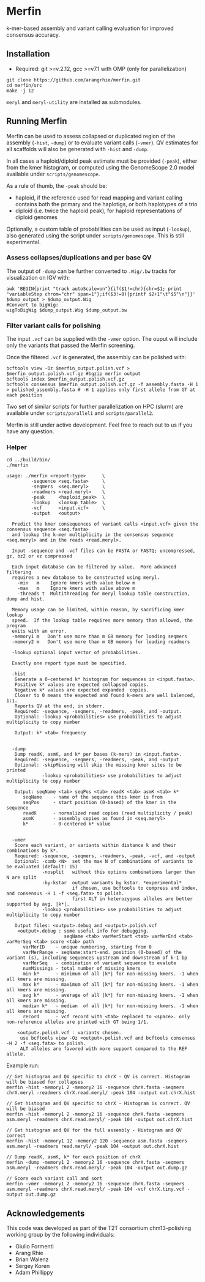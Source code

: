 # Merfin

k-mer-based assembly and variant calling evaluation for improved consensus accuracy.

## Installation

* Required: git >=v.2.12, gcc >=v7.1 with OMP (only for parallelization)

```
git clone https://github.com/arangrhie/merfin.git
cd merfin/src
make -j 12
```

`meryl` and `meryl-utility` are installed as submodules.

## Running Merfin

Merfin can be used to assess collapsed or duplicated region of the assembly (`-hist`, `-dump`) or to evaluate variant calls (`-vmer`). QV estimates for all scaffolds will also be generated with `-hist` and `-dump`.

In all cases a haploid/diploid peak estimate must be provided (`-peak`), either from the kmer histogram, or computed using the GenomeScope 2.0 model available under `scripts/genomescope`.

As a rule of thumb, the `-peak` should be:
- haploid, if the reference used for read mapping and variant calling contains both the primary and the haplotigs, or both haplotypes of a trio
- diploid (i.e. twice the haploid peak), for haploid representations of diploid genomes

Optionally, a custom table of probabilities can be used as input (`-lookup`), also generated using the script under `scripts/genomescope`. This is still experimental.

### Assess collapses/duplications and per base QV ###

The output of `-dump` can be further converted to `.Wig/.bw` tracks for visualization on IGV with:

```
awk 'BEGIN{print "track autoScale=on"}{if($1!=chr){chr=$1; print "variableStep chrom="chr" span=1"};if($3!=0){printf $2+1"\t"$5"\n"}}' $dump_output > $dump_output.Wig
#Convert to bigWig:
wigToBigWig $dump_output.Wig $dump_output.bw
```

### Filter variant calls for polishing ###

The input `.vcf` can be supplied with the `-vmer` option. The ouput will include only the variants that passed the Merfin screening.

Once the filtered `.vcf` is generated, the assembly can be polished with:

```
bcftools view -Oz $merfin_output.polish.vcf > $merfin_output.polish.vcf.gz #bgzip merfin output
bcftools index $merfin_output.polish.vcf.gz
bcftools consensus $merfin_output.polish.vcf.gz -f assembly.fasta -H 1 > polished_assembly.fasta # -H 1 applies only first allele from GT at each position
```

Two set of similar scripts for further parallelization on HPC (slurm) are available under `scripts/parallel1` and `scripts/parallel2`.

Merfin is still under active development. Feel free to reach out to us if you have any question.

### Helper ###

```
cd ../build/bin/
./merfin

usage: ./merfin <report-type>      \
         -sequence <seq.fasta>     \
         -seqmers  <seq.meryl>     \
         -readmers <read.meryl>    \
         -peak     <haploid_peak>  \
         -lookup   <lookup_table>  \
         -vcf      <input.vcf>     \
         -output   <output>           

  Predict the kmer consequences of variant calls <input.vcf> given the consensus sequence <seq.fasta>
  and lookup the k-mer multiplicity in the consensus sequence <seq.meryl> and in the reads <read.meryl>.

  Input -sequence and -vcf files can be FASTA or FASTQ; uncompressed, gz, bz2 or xz compressed

  Each input database can be filtered by value.  More advanced filtering
  requires a new database to be constructed using meryl.
    -min   m    Ignore kmers with value below m
    -max   m    Ignore kmers with value above m
    -threads t  Multithreading for meryl lookup table construction, dump and hist.

  Memory usage can be limited, within reason, by sacrificing kmer lookup
  speed.  If the lookup table requires more memory than allowed, the program
  exits with an error.
  -memory1 m   Don't use more than m GB memory for loading seqmers
  -memory2 m   Don't use more than m GB memory for loading readmers
    
  -lookup optional input vector of probabilities.

  Exactly one report type must be specified.

  -hist
   Generate a 0-centered k* histogram for sequences in <input.fasta>.
   Positive k* values are expected collapsed copies.
   Negative k* values are expected expanded  copies.
   Closer to 0 means the expected and found k-mers are well balenced, 1:1.
   Reports QV at the end, in stderr.
   Required: -sequence, -seqmers, -readmers, -peak, and -output.
   Optional: -lookup <probabilities> use probabilities to adjust multiplicity to copy number

   Output: k* <tab> frequency


  -dump
   Dump readK, asmK, and k* per bases (k-mers) in <input.fasta>.
   Required: -sequence, -seqmers, -readmers, -peak, and -output
   Optional: -skipMissing will skip the missing kmer sites to be printed
             -lookup <probabilities> use probabilities to adjust multiplicity to copy number

   Output: seqName <tab> seqPos <tab> readK <tab> asmK <tab> k*
      seqName    - name of the sequence this kmer is from
      seqPos     - start position (0-based) of the kmer in the sequence
      readK      - normalized read copies (read multiplicity / peak)
      asmK       - assembly copies as found in <seq.meryl>
      k*         - 0-centered k* value


  -vmer
   Score each variant, or variants within distance k and their combinations by k*.
   Required: -sequence, -seqmers, -readmers, -peak, -vcf, and -output
   Optional: -comb <N>  set the max N of combinations of variants to be evaluated (default: 15)
             -nosplit   without this options combinations larger than N are split
             -by-kstar  output variants by kstar. *experimental*
                        if chosen, use bcftools to compress and index, and consensus -H 1 -f <seq.fata> to polish.
                        first ALT in heterozygous alleles are better supported by avg. |k*|.
             -lookup <probabilities> use probabilities to adjust multiplicity to copy number

   Output files: <output>.debug and <output>.polish.vcf
    <output>.debug : some useful info for debugging.
                     seqName <tab> varMerStart <tab> varMerEnd <tab> varMerSeq <tab> score <tab> path
      varMerID    - unique numbering, starting from 0
      varMerRange - seqName:start-end. position (0-based) of the variant (s), including sequences upstream and downstream of k-1 bp
      varMerSeq   - combination of variant sequence to evalute
      numMissings - total number of missing kmers
      min k*      - minimum of all |k*| for non-missing kmers. -1 when all kmers are missing.
      max k*      - maximum of all |k*| for non-missing kmers. -1 when all kmers are missing.
      avg k*      - average of all |k*| for non-missing kmers. -1 when all kmers are missing.
      median k*   - median  of all |k*| for non-missing kmers. -1 when all kmers are missing.
      record      - vcf record with <tab> replaced to <space>. only non-reference alleles are printed with GT being 1/1.

    <output>.polish.vcf : variants chosen.
     use bcftools view -Oz <output>.polish.vcf and bcftools consensus -H 2 -f <seq.fata> to polish.
     ALT alleles are favored with more support compared to the REF allele.
```

Example run:
```
// Get histogram and QV specific to chrX - QV is correct. Histogram will be biased for collapses
merfin -hist -memory1 2 -memory2 16 -sequence chrX.fasta -seqmers chrX.meryl -readmers chrX.read.meryl/ -peak 104 -output out.chrX.hist

// Get histogram and QV specific to chrX - Histogram is correct. QV will be biased
merfin -hist -memory1 2 -memory2 16 -sequence chrX.fasta -seqmers asm.meryl -readmers chrX.read.meryl/ -peak 104 -output out.chrX.hist

// Get histogram and QV for the full assembly - Histogram and QV correct
merfin -hist -memory1 12 -memory2 120 -sequence asm.fasta -seqmers asm.meryl -readmers read.meryl/ -peak 104 -output out.chrX.hist

// Dump readK, asmK, k* for each position of chrX
merfin -dump -memory1 2 -memory2 16 -sequence chrX.fasta -seqmers asm.meryl -readmers chrX.read.meryl/ -peak 104 -output out.dump.gz

// Score each variant call and sort
merfin -vmer -memory1 2 -memory2 16 -sequence chrX.fasta -seqmers asm.meryl -readmers chrX.read.meryl/ -peak 104 -vcf chrX.tiny.vcf -output out.dump.gz
```

## Acknowledgements
This code was developed as part of the T2T consortium chm13-polishing working group by the following individuals:
* Giulio Formenti
* Arang Rhie
* Brian Walenz
* Sergey Koren
* Adam Phillippy
